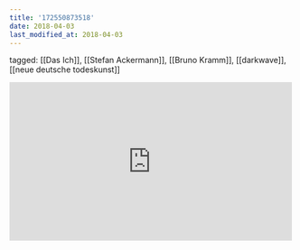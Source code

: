 ```yaml
---
title: '172550873518'
date: 2018-04-03
last_modified_at: 2018-04-03
---
```

tagged: [[Das Ich]], [[Stefan Ackermann]], [[Bruno Kramm]], [[darkwave]], [[neue deutsche todeskunst]]
<iframe allow="accelerometer; autoplay; clipboard-write; encrypted-media; gyroscope; picture-in-picture" allowfullscreen="" frameborder="0" height="281" id="youtube_iframe" src="https://www.youtube.com/embed/Zm1OkW_Y93A?feature=oembed&amp;enablejsapi=1&amp;origin=https://safe.txmblr.com&amp;wmode=opaque" width="500"></iframe>